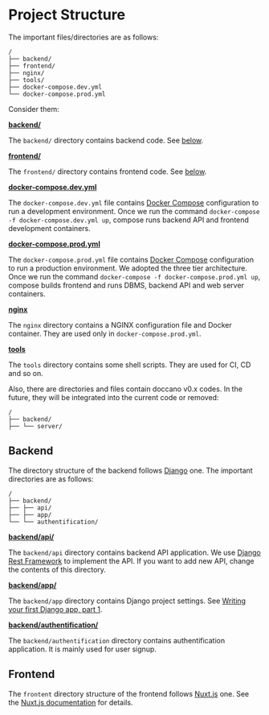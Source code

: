 # Project Structure

The important files/directories are as follows:

```
/
├── backend/
├── frontend/
├── nginx/
├── tools/
├── docker-compose.dev.yml
└── docker-compose.prod.yml
```

Consider them:

**[backend/](https://github.com/doccano/doccano/tree/master/backend)**

The `backend/` directory contains backend code. See [below](#Backend).

**[frontend/](https://github.com/doccano/doccano/tree/master/frontend)**

The `frontend/` directory contains frontend code. See [below](#Frontend).

**[docker-compose.dev.yml](https://github.com/doccano/doccano/blob/master/docker-compose.dev.yml)**

The `docker-compose.dev.yml` file contains [Docker Compose](https://docs.docker.com/compose) configuration to run a development environment.
Once we run the command `docker-compose -f docker-compose.dev.yml up`, compose runs backend API and frontend development containers.

**[docker-compose.prod.yml](https://github.com/doccano/doccano/blob/master/docker-compose.prod.yml)**

The `docker-compose.prod.yml` file contains [Docker Compose](https://docs.docker.com/compose) configuration to run a production environment.
We adopted the three tier architecture. Once we run the command `docker-compose -f docker-compose.prod.yml up`, compose builds frontend and runs DBMS, backend API and web server containers.

**[nginx](https://github.com/doccano/doccano/tree/master/nginx)**

The `nginx` directory contains a NGINX configuration file and Docker container. They are used only in `docker-compose.prod.yml`.

**[tools](https://github.com/doccano/doccano/tree/master/tools)**

The `tools` directory contains some shell scripts. They are used for CI, CD and so on.

Also, there are directories and files contain doccano v0.x codes.
In the future, they will be integrated into the current code or removed:

```
/
├── backend/
├── └── server/
```

## Backend

The directory structure of the backend follows [Django](https://www.djangoproject.com) one.
The important directories are as follows:

```
/
├── backend/
├── ├── api/
├── ├── app/
└── └── authentification/
```

**[backend/api/](https://github.com/doccano/doccano/tree/master/backend/api)**

The `backend/api` directory contains backend API application. We use [Django Rest Framework](https://www.django-rest-framework.org) to implement the API.
If you want to add new API, change the contents of this directory.

**[backend/app/](https://github.com/doccano/doccano/tree/master/backend/app)**

The `backend/app` directory contains Django project settings. See [Writing your first Django app, part 1](https://docs.djangoproject.com/en/3.0/intro/tutorial01/#creating-a-project).

**[backend/authentification/](https://github.com/doccano/doccano/tree/master/backend/authentification)**

The `backend/authentification` directory contains authentification application. It is mainly used for user signup.

## Frontend

The `frontent` directory structure of the frontend follows [Nuxt.js](https://ru.nuxtjs.org) one.
See the [Nuxt.js documentation](https://nuxtjs.org/guide/directory-structure/) for details.
